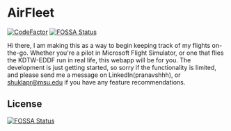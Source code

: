 # AirFleet
[![CodeFactor](https://www.codefactor.io/repository/github/pranavshhh/airfleet/badge)](https://www.codefactor.io/repository/github/pranavshhh/airfleet)
[![FOSSA Status](https://app.fossa.com/api/projects/git%2Bgithub.com%2Fpranavshhh%2FAirFleet.svg?type=shield)](https://app.fossa.com/projects/git%2Bgithub.com%2Fpranavshhh%2FAirFleet?ref=badge_shield)

Hi there, I am making this as a way to begin keeping track of my flights on-the-go. Whether you're a pilot in Microsoft Flight Simulator, or one that flies the KDTW-EDDF run in real life, this webapp will be for you. The development is just getting started, so sorry if the functionality is limited, and please send me a message on LinkedIn(pranavshhh), or shuklapr@msu.edu if you have any feature recommendations.


## License
[![FOSSA Status](https://app.fossa.com/api/projects/git%2Bgithub.com%2Fpranavshhh%2FAirFleet.svg?type=large)](https://app.fossa.com/projects/git%2Bgithub.com%2Fpranavshhh%2FAirFleet?ref=badge_large)